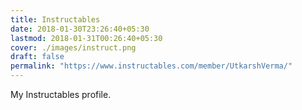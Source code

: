 ```yaml
---
title: Instructables
date: 2018-01-30T23:26:40+05:30
lastmod: 2018-01-31T00:26:40+05:30
cover: ./images/instruct.png
draft: false
permalink: "https://www.instructables.com/member/UtkarshVerma/"
---
```


My Instructables profile.

<!--more-->
